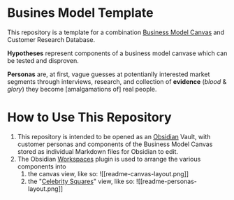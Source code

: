 # Busines Model Template
This repository is a template for a combination [Business Model Canvas]() and Customer Research Database.

**Hypotheses** represent components of a business model canvase which can be tested and disproven.

**Personas** are, at first, vague guesses at potentianlly interested market segments through interviews, research, and collection of **evidence** (*blood* & *glory*) they become [amalgamations of] real people.

# How to Use This Repository
1. This repository is intended to be opened as an [Obsidian]() Vault, with customer personas and components of the Business Model Canvas stored as individual Markdown files for Obsidian to edit.
2. The Obsidian [Workspaces]() plugin is used to arrange the various components into 
	1. the canvas view, like so: ![[readme-canvas-layout.png]]
	2. the "[Celebrity Squares]()" view, like so: ![[readme-personas-layout.png]]